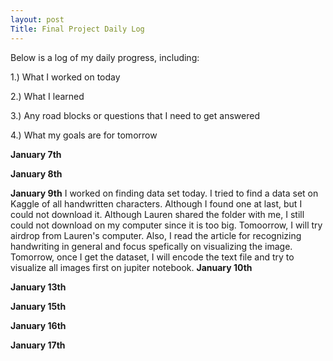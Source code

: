 ```yaml
---
layout: post
Title: Final Project Daily Log
---
```


Below is a log of my daily progress, including:

1.) What I worked on today

2.) What I learned

3.) Any road blocks or questions that I need to get answered

4.) What my goals are for tomorrow

**January 7th**

**January 8th**

**January 9th**
I worked on finding data set today. I tried to find a data set on Kaggle of all handwritten characters. Although I found one at last, but I could not download it. Although Lauren shared the folder with me, I still could not download on my computer since it is too big. Tomoorrow, I will try airdrop from Lauren's computer. 
Also, I read the article for recognizing handwriting in general and focus spefically on visualizing the image. Tomorrow, once I get the dataset, I will encode the text file and try to visualize all images first on jupiter notebook.
**January 10th**

**January 13th**

**January 15th**

**January 16th**

**January 17th**